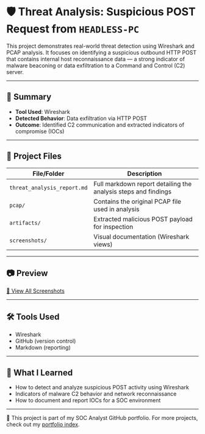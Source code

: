 # 🛡️ Threat Analysis: Suspicious POST Request from `HEADLESS-PC`

This project demonstrates real-world threat detection using Wireshark and PCAP analysis. It focuses on identifying a suspicious outbound HTTP POST that contains internal host reconnaissance data — a strong indicator of malware beaconing or data exfiltration to a Command and Control (C2) server.

---

## 📌 Summary

- **Tool Used**: Wireshark  
- **Detected Behavior**: Data exfiltration via HTTP POST  
- **Outcome**: Identified C2 communication and extracted indicators of compromise (IOCs)

---

## 📂 Project Files

| File/Folder               | Description                                      |
|---------------------------|--------------------------------------------------|
| `threat_analysis_report.md` | Full markdown report detailing the analysis steps and findings |
| `pcap/`                   | Contains the original PCAP file used in analysis |
| `artifacts/`              | Extracted malicious POST payload for inspection  |
| `screenshots/`            | Visual documentation (Wireshark views)           |

---

## 📷 Preview

[📁 View All Screenshots](./screenshots/)


---
## 🛠 Tools Used

- Wireshark  
- GitHub (version control)  
- Markdown (reporting)

---

## 🧠 What I Learned

- How to detect and analyze suspicious POST activity using Wireshark  
- Indicators of malware C2 behavior and network reconnaissance  
- How to document and report IOCs for a SOC environment

---

🧩 This project is part of my SOC Analyst GitHub portfolio. For more projects, check out my [portfolio index](https://github.com/JordanPalmer22).

